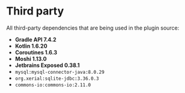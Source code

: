 <!--
 MIT License
 Copyright (c) 2022 Mehdi Janbarari (@janbarari)

 Permission is hereby granted, free of charge, to any person obtaining a copy
 of this software and associated documentation files (the "Software"), to deal
 in the Software without restriction, including without limitation the rights
 to use, copy, modify, merge, publish, distribute, sublicense, and/or sell
 copies of the Software, and to permit persons to whom the Software is
 furnished to do so, subject to the following conditions:

 The above copyright notice and this permission notice shall be included in all
 copies or substantial portions of the Software.

 THE SOFTWARE IS PROVIDED "AS IS", WITHOUT WARRANTY OF ANY KIND, EXPRESS OR
 IMPLIED, INCLUDING BUT NOT LIMITED TO THE WARRANTIES OF MERCHANTABILITY,
 FITNESS FOR A PARTICULAR PURPOSE AND NONINFRINGEMENT. IN NO EVENT SHALL THE
 AUTHORS OR COPYRIGHT HOLDERS BE LIABLE FOR ANY CLAIM, DAMAGES OR OTHER
 LIABILITY, WHETHER IN AN ACTION OF CONTRACT, TORT OR OTHERWISE, ARISING FROM,
 OUT OF OR IN CONNECTION WITH THE SOFTWARE OR THE USE OR OTHER DEALINGS IN THE
 SOFTWARE.
-->

# Third party
All third-party dependencies that are being used in the plugin source:

- <b>Gradle API 7.4.2</b>
- <b>Kotlin 1.6.20</b>
- <b>Coroutines 1.6.3</b>
- <b>Moshi 1.13.0</b>
- <b>Jetbrains Exposed 0.38.1</b>
- `mysql:mysql-connector-java:8.0.29`
- `org.xerial:sqlite-jdbc:3.36.0.3`
- `commons-io:commons-io:2.11.0`
